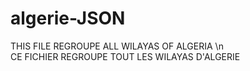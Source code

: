 # algerie-JSON

THIS FILE REGROUPE ALL WILAYAS OF ALGERIA \n	
CE FICHIER REGROUPE TOUT LES WILAYAS D'ALGERIE
